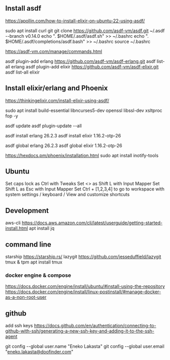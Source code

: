 ## Install asdf
https://apollin.com/how-to-install-elixir-on-ubuntu-22-using-asdf/

sudo apt install curl git
git clone https://github.com/asdf-vm/asdf.git ~/.asdf --branch v0.14.0
echo ". $HOME/.asdf/asdf.sh" >> ~/.bashrc
echo ". $HOME/.asdf/completions/asdf.bash" >> ~/.bashrc
source ~/.bashrc

https://asdf-vm.com/manage/commands.html

asdf plugin-add erlang https://github.com/asdf-vm/asdf-erlang.git
asdf list-all erlang
asdf plugin-add elixir https://github.com/asdf-vm/asdf-elixir.git
asdf list-all elixir

## Install elixir/erlang and Phoenix
https://thinkingelixir.com/install-elixir-using-asdf/

sudo apt install build-essential libncurses5-dev openssl libssl-dev xsltproc fop -y


asdf update
asdf plugin-update --all

asdf install erlang 26.2.3
asdf install elixir 1.16.2-otp-26

asdf global erlang 26.2.3
asdf global elixir 1.16.2-otp-26

https://hexdocs.pm/phoenix/installation.html
sudo apt install inotify-tools

## Ubuntu
Set caps lock as Ctrl with Tweaks
Set <> as Shift L with Input Mapper 
Set Shift L as Esc with Input Mapper 
Set Ctrl + [1,2,3,4] to go to workspace with system settings / keyboard / View and customize shortcuts

## Development
aws-cli https://docs.aws.amazon.com/cli/latest/userguide/getting-started-install.html
apt install jq

## command line
starship https://starship.rs/
lazygit https://github.com/jesseduffield/lazygit
tmux & tpm apt install tmux

### docker engine & compose
https://docs.docker.com/engine/install/ubuntu/#install-using-the-repository
https://docs.docker.com/engine/install/linux-postinstall/#manage-docker-as-a-non-root-user

## github
add ssh keys https://docs.github.com/en/authentication/connecting-to-github-with-ssh/generating-a-new-ssh-key-and-adding-it-to-the-ssh-agent

git config --global user.name "Eneko Lakasta"
git config --global user.email "eneko.lakasta@doofinder.com"
